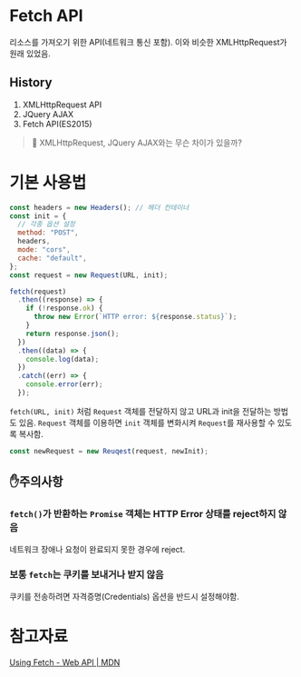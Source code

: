 # Fetch API

리소스를 가져오기 위한 API(네트워크 통신 포함). 이와 비슷한 XMLHttpRequest가 원래 있었음.

## History

1. XMLHttpRequest API
1. JQuery AJAX
1. Fetch API(ES2015)

> 🤔 XMLHttpRequest, JQuery AJAX와는 무슨 차이가 있을까?

# 기본 사용법

```javascript
const headers = new Headers(); // 헤더 컨테이너
const init = {
  // 각종 옵션 설정
  method: "POST",
  headers,
  mode: "cors",
  cache: "default",
};
const request = new Request(URL, init);

fetch(request)
  .then((response) => {
    if (!response.ok) {
      throw new Error(`HTTP error: ${response.status}`);
    }
    return response.json();
  })
  .then((data) => {
    console.log(data);
  })
  .catch((err) => {
    console.error(err);
  });
```

`fetch(URL, init)` 처럼 `Request` 객체를 전달하지 않고 URL과 init을 전달하는 방법도 있음. `Request` 객체를 이용하면 `init` 객체를 변화시켜 `Request`를 재사용할 수 있도록 복사함.

```javascript
const newRequest = new Reuqest(request, newInit);
```

## ✋주의사항

### `fetch()`가 반환하는 `Promise` 객체는 HTTP Error 상태를 reject하지 않음

네트워크 장애나 요청이 완료되지 못한 경우에 reject.

### 보통 `fetch`는 쿠키를 보내거나 받지 않음

쿠키를 전송하려면 자격증명(Credentials) 옵션을 반드시 설정해야함.

# 참고자료

[Using Fetch - Web API | MDN](https://developer.mozilla.org/ko/docs/Web/API/Fetch_API/Fetch%EC%9D%98_%EC%82%AC%EC%9A%A9%EB%B2%95)
